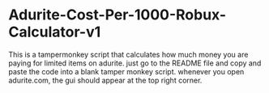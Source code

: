 # Adurite-Cost-Per-1000-Robux-Calculator-v1
This is a tampermonkey script that calculates how much money you are paying for limited items on adurite. just go to the README file and copy and paste the code into a blank tamper monkey script. whenever you open adurite.com, the gui should appear at the top right corner.

